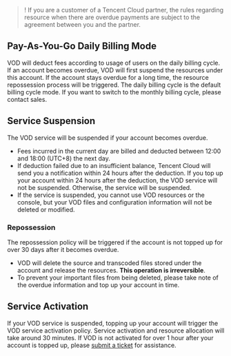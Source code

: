 >! If you are a customer of a Tencent Cloud partner, the rules regarding resource when there are overdue payments are subject to the agreement between you and the partner.

<span id="p1"></span>
## Pay-As-You-Go Daily Billing Mode 

VOD will deduct fees according to usage of users on the daily billing cycle. If an account becomes overdue, VOD will first suspend the resources under this account. If the account stays overdue for a long time, the resource repossession process will be triggered. The daily billing cycle is the default billing cycle mode. If you want to switch to the monthly billing cycle, please contact sales.

## Service Suspension

The VOD service will be suspended if your account becomes overdue.

- Fees incurred in the current day are billed and deducted between 12:00 and 18:00 (UTC+8) the next day.
- If deduction failed due to an insufficient balance, Tencent Cloud will send you a notification within 24 hours after the deduction. If you top up your account within 24 hours after the deduction, the VOD service will not be suspended. Otherwise, the service will be suspended.
- If the service is suspended, you cannot use VOD resources or the console, but your VOD files and configuration information will not be deleted or modified.

### Repossession

The repossession policy will be triggered if the account is not topped up for over 30 days after it becomes overdue.

- VOD will delete the source and transcoded files stored under the account and release the resources. **This operation is irreversible**.
- To prevent your important files from being deleted, please take note of the overdue information and top up your account in time.

## Service Activation

If your VOD service is suspended, topping up your account will trigger the VOD service activation policy. Service activation and resource allocation will take around 30 minutes. If VOD is not activated for over 1 hour after your account is topped up, please [submit a ticket](https://console.cloud.tencent.com/workorder/category) for assistance.
